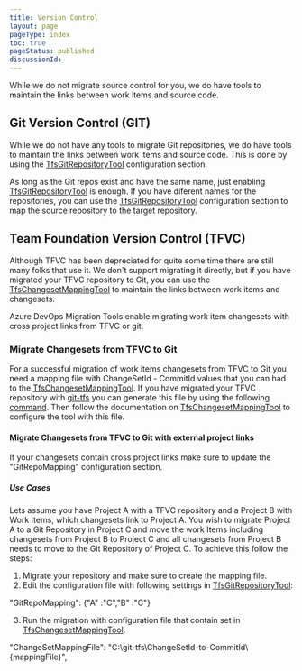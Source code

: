 ```yaml
---
title: Version Control
layout: page
pageType: index
toc: true
pageStatus: published
discussionId:
---
```


While we do not migrate source control for you, we do have tools to maintain the links between work items and source code.

## Git Version Control (GIT)

While we do not have any tools to migrate Git repositories, we do have tools to maintain the links between work items and source code. This is done by using the [TfsGitRepositoryTool](/_reference/reference.tools.tfsgitrepositorytool.md) configuration section.

As long as the Git repos exist and have the same name, just enabling [TfsGitRepositoryTool](/_reference/reference.tools.tfsgitrepositorytool.md) is enough. If you have diferent names for the repositories, you can use the [TfsGitRepositoryTool](/_reference/reference.tools.tfsgitrepositorytool.md) configuration section to map the source repository to the target repository.

## Team Foundation Version Control (TFVC)

Although TFVC has been depreciated for quite some time there are still many folks that use it. We don't support migrating it directly, but if you have migrated your TFVC repository to Git, you can use the [TfsChangesetMappingTool](/_reference/reference.tools.tfschangesetmappingtool.md) to maintain the links between work items and changesets.

Azure DevOps Migration Tools enable migrating work item changesets with cross project links from TFVC or git.

### Migrate Changesets from TFVC to Git

For a successful migration of work items changesets from TFVC to Git you need a mapping file with ChangeSetId - CommitId values that you can had to the [TfsChangesetMappingTool](/_reference/reference.tools.tfschangesetmappingtool.md). If you
have migrated your TFVC repository with [git-tfs](https://github.com/git-tfs/git-tfs) you can generate this file by using the following
[command](https://github.com/git-tfs/git-tfs/blob/master/doc/commands/exportmap.md). Then follow the documentation on [TfsChangesetMappingTool](/_reference/reference.tools.tfschangesetmappingtool.md) to configure the tool with this file.

#### Migrate Changesets from TFVC to Git with external project links

If your changesets contain cross project links make sure to update the "GitRepoMapping" configuration section.

##### Use Cases

Lets assume you have Project A with a TFVC repository and a Project B with Work Items, which changesets link to Project A.
You wish to migrate Project A to a Git Repository in Project C and move the work Items including changesets from Project B to Project C and all
changesets from Project B needs to move to the Git Repository of Project C. To achieve this follow the steps:

1. Migrate your repository and make sure to create the mapping file.
2. Edit the configuration file with following settings in [TfsGitRepositoryTool](/_reference/reference.tools.tfsgitrepositorytool.md):

"GitRepoMapping": {"A" :"C","B" :"C"}

3. Run the migration with configuration file that contain set in [TfsChangesetMappingTool](/_reference/reference.tools.tfschangesetmappingtool.md).

"ChangeSetMappingFile": "C:\\git-tfs\\ChangeSetId-to-CommitId\\{mappingFile}",
